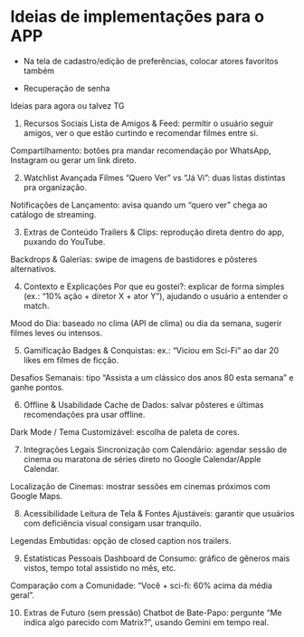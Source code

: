 # Ideias de implementações para o APP
- Na tela de cadastro/edição de preferências, colocar atores favoritos também
<!-- - Tela de edição de perfil do usuário -->
- Recuperação de senha

Ideias para agora ou talvez TG

1. Recursos Sociais
Lista de Amigos & Feed: permitir o usuário seguir amigos, ver o que estão curtindo e recomendar filmes entre si.

Compartilhamento: botões pra mandar recomendação por WhatsApp, Instagram ou gerar um link direto.

2. Watchlist Avançada
Filmes “Quero Ver” vs “Já Vi”: duas listas distintas pra organização.

Notificações de Lançamento: avisa quando um “quero ver” chega ao catálogo de streaming.

3. Extras de Conteúdo
Trailers & Clips: reprodução direta dentro do app, puxando do YouTube.

Backdrops & Galerias: swipe de imagens de bastidores e pôsteres alternativos.

4. Contexto e Explicações
Por que eu gostei?: explicar de forma simples (ex.: “10% ação + diretor X + ator Y”), ajudando o usuário a entender o match.

Mood do Dia: baseado no clima (API de clima) ou dia da semana, sugerir filmes leves ou intensos.

5. Gamificação
Badges & Conquistas: ex.: “Viciou em Sci-Fi” ao dar 20 likes em filmes de ficção.

Desafios Semanais: tipo “Assista a um clássico dos anos 80 esta semana” e ganhe pontos.

6. Offline & Usabilidade
Cache de Dados: salvar pôsteres e últimas recomendações pra usar offline.

Dark Mode / Tema Customizável: escolha de paleta de cores.

7. Integrações Legais
Sincronização com Calendário: agendar sessão de cinema ou maratona de séries direto no Google Calendar/Apple Calendar.

Localização de Cinemas: mostrar sessões em cinemas próximos com Google Maps.

8. Acessibilidade
Leitura de Tela & Fontes Ajustáveis: garantir que usuários com deficiência visual consigam usar tranquilo.

Legendas Embutidas: opção de closed caption nos trailers.

9. Estatísticas Pessoais
Dashboard de Consumo: gráfico de gêneros mais vistos, tempo total assistido no mês, etc.

Comparação com a Comunidade: “Você + sci-fi: 60% acima da média geral”.

10. Extras de Futuro (sem pressão)
Chatbot de Bate-Papo: pergunte “Me indica algo parecido com Matrix?”, usando Gemini em tempo real.

